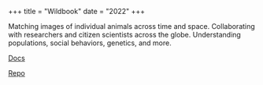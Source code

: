 +++
title = "Wildbook"
date = "2022"
+++

Matching images of individual animals across time and space. Collaborating with researchers and citizen scientists across the globe. Understanding populations, social behaviors, genetics, and more.

<!--more-->

[Docs](https://wildbook.docs.wildme.org)

[Repo](https://github.com/WildMeOrg/Wildbook)
